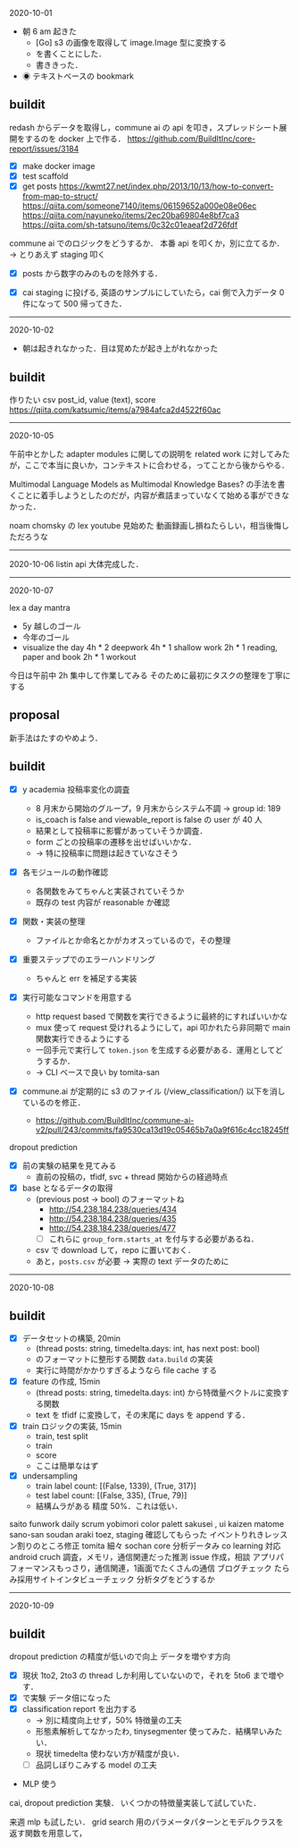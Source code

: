 2020-10-01

- 朝 6 am 起きた
  - [Go] s3 の画像を取得して image.Image 型に変換する
  - を書くことにした．
  - 書ききった．
- ◉ テキストベースの bookmark

## buildit
redash からデータを取得し，commune ai の api を叩き，スプレッドシート展開をするのを docker 上で作る．
https://github.com/BuildItInc/core-report/issues/3184
- [x] make docker image
- [x] test scaffold
- [x] get posts
https://kwmt27.net/index.php/2013/10/13/how-to-convert-from-map-to-struct/
https://qiita.com/someone7140/items/06159652a000e08e06ec
https://qiita.com/nayuneko/items/2ec20ba69804e8bf7ca3
https://qiita.com/sh-tatsuno/items/0c32c01eaeaf2d726fdf

commune ai でのロジックをどうするか．
本番 api を叩くか，別に立てるか．
→ とりあえず staging 叩く

- [x] posts から数字のみのものを除外する．
- [x] cai staging に投げる, 英語のサンプルにしていたら，cai 側で入力データ 0 件になって 500 帰ってきた．


---


2020-10-02

- 朝は起きれなかった．目は覚めたが起き上がれなかった

## buildit
作りたい csv
post_id, value (text), score
https://qiita.com/katsumic/items/a7984afca2d4522f60ac


---


2020-10-05

午前中とかした
adapter modules に関しての説明を related work に対してみたが，ここで本当に良いか，コンテキストに合わせる，ってことから後からやる．

Multimodal Language Models as Multimodal Knowledge Bases?
の手法を書くことに着手しようとしたのだが，内容が煮詰まっていなくて始める事ができなかった．

noam chomsky の lex youtube 見始めた
動画録画し損ねたらしい，相当後悔しただろうな


---


2020-10-06
listin api 大体完成した．


---


2020-10-07

lex a day
mantra
  - 5y 越しのゴール
  - 今年のゴール
  - visualize the day
4h * 2 deepwork
4h * 1 shallow work
2h * 1 reading, paper and book
2h * 1 workout

今日は午前中 2h 集中して作業してみる
そのために最初にタスクの整理を丁寧にする

## proposal
新手法はたすのやめよう．

## buildit
- [x] y academia 投稿率変化の調査
  - 8 月末から開始のグループ，9 月末からシステム不調 → group id: 189
  - is_coach is false and viewable_report is false の user が 40 人
  - 結果として投稿率に影響があっていそうか調査．
  - form ごとの投稿率の遷移を出せばいいかな．
  - → 特に投稿率に問題は起きていなさそう

- [x] 各モジュールの動作確認
  - 各関数をみてちゃんと実装されていそうか
  - 既存の test 内容が reasonable か確認
- [x] 関数・実装の整理
  - ファイルとか命名とかがカオスっているので，その整理
- [x] 重要ステップでのエラーハンドリング
  - ちゃんと err を補足する実装
- [x] 実行可能なコマンドを用意する
  - http request based で関数を実行できるように最終的にすればいいかな
  - mux 使って request 受けれるようにして，api 叩かれたら非同期で main 関数実行できるようにする
  - 一回手元で実行して `token.json` を生成する必要がある．運用としてどうするか．
  - → CLI ベースで良い by tomita-san
- [x] commune.ai が定期的に s3 のファイル (/view_classification/) 以下を消しているのを修正．
  - https://github.com/BuildItInc/commune-ai-v2/pull/243/commits/fa9530ca13d19c05465b7a0a9f616c4cc18245ff

dropout prediction
- [x] 前の実験の結果を見てみる
  - 直前の投稿の，tfidf, svc + thread 開始からの経過時点
- [x] base となるデータの取得
  - (previous post -> bool) のフォーマットね
    - http://54.238.184.238/queries/434
    - http://54.238.184.238/queries/435
    - http://54.238.184.238/queries/477
    - [ ] これらに `group_form.starts_at` を付与する必要があるね．
  - csv で download して，repo に置いておく．
  - あと，`posts.csv`  が必要 → 実際の text データのために


---


2020-10-08

## buildit

- [x] データセットの構築, 20min
  - (thread posts: string, timedelta.days: int, has next post: bool)
  - のフォーマットに整形する関数 `data.build` の実装
  - 実行に時間がかかりすぎるようなら file cache する
- [x] feature の作成, 15min
  - (thread posts: string, timedelta.days: int) から特徴量ベクトルに変換する関数
  - text を tfidf に変換して，その末尾に days を append する．
- [x] train ロジックの実装, 15min
  - train, test split
  - train
  - score
  - ここは簡単なはず
- [x] undersampling
  - train label count:  [(False, 1339), (True, 317)]
  - test label count:  [(False, 335), (True, 79)]
  - 結構ムラがある
精度 50%．これは低い．


saito
funwork daily scrum
yobimori color palett sakusei
, ui kaizen matome
sano-san soudan
araki
toez, staging 確認してもらった
イベントりれきレッスン割りのところ修正
tomita
細々
sochan core 分析データみ
co learning 対応
android cruch 調査，メモリ，通信関連だった推測 issue 作成，相談
アプリパフォーマンスもっさり，通信関連，1画面でたくさんの通信
ブログチェック
たらみ採用サイトインタビューチェック
分析タグをどうするか


---


2020-10-09


## buildit
dropout prediction の精度が低いので向上
データを増やす方向
  - [x] 現状 1to2, 2to3 の thread しか利用していないので，それを 5to6 まで増やす．
  - [x] で実験 データ倍になった
- [x] classification report を出力する
  - → 別に精度向上せず，50%
特徴量の工夫
  - 形態素解析してなかったわ, tinysegmenter 使ってみた．結構早いみたい．
  - 現状 timedelta 使わない方が精度が良い．
  - [ ] 品詞しぼりこみする
model の工夫
- MLP 使う

cai, dropout prediction 実験．
いくつかの特徴量実装して試していた．

来週
mlp も試したい．
grid search 用のパラメータパターンとモデルクラスを返す関数を用意して，
